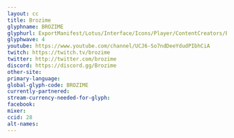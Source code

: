 ```yaml
---
layout: cc
title: Brozime
glyphname: BROZIME
glyphurl: ExportManifest/Lotus/Interface/Icons/Player/ContentCreators/Brozime.png
glyphwave: 4
youtube: https://www.youtube.com/channel/UCJ6-So7ndDeeYdudPIbhCiA
twitch: https://twitch.tv/brozime
twitter: http://twitter.com/brozime
discord: https://discord.gg/Brozime
other-site:
primary-language:
global-glyph-code: BROZIME
currently-partnered:
stream-currency-needed-for-glyph:
facebook:
mixer:
ccid: 28
alt-names:
---
```

